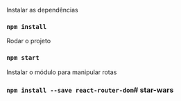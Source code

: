 Instalar as dependências
### `npm install`

Rodar o projeto
### `npm start`

Instalar o módulo para manipular rotas
### `npm install --save react-router-dom`#   s t a r - w a r s  
 